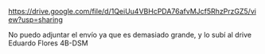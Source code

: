 https://drive.google.com/file/d/1QeiUu4VBHcPDA76afvMJcf5RhzPrzGZ5/view?usp=sharing

No puedo adjuntar el envío ya que es demasiado grande, y lo subí al drive
Eduardo Flores 4B-DSM
